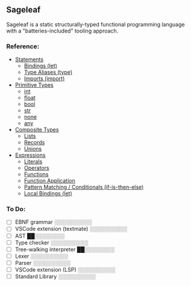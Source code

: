 ## Sageleaf

Sageleaf is a static structurally-typed functional programming language with a "batteries-included" tooling approach.

### Reference:
- [Statements]()
    - [Bindings (let)]()
    - [Type Aliases (type)]()
    - [Imports (import)]()
- [Primitive Types](docs/primitive-types.md)
    - [int]()
    - [float]()
    - [bool]()
    - [str]()
    - [none]()
    - [any]()
- [Composite Types](docs/composite-types.md)
    - [Lists]()
    - [Records]()
    - [Unions](docs/untagged-unions.md)
- [Expressions]()
    - [Literals]()
    - [Operators]()
    - [Functions]()
    - [Function Application]()
    - [Pattern Matching / Conditionals (if-is-then-else)]()
    - [Local Bindings (let)]()

### To Do:

- [ ] EBNF grammar                  ░░░░░░░░░░
- [ ] VSCode extension (textmate)   ░░░░░░░░░░
- [ ] AST                           ██░░░░░░░░
- [ ] Type checker                  ░░░░░░░░░░
- [ ] Tree-walking interpreter      ██░░░░░░░░
- [ ] Lexer                         ░░░░░░░░░░
- [ ] Parser                        ░░░░░░░░░░
- [ ] VSCode extension (LSP)        ░░░░░░░░░░
- [ ] Standard Library              ░░░░░░░░░░